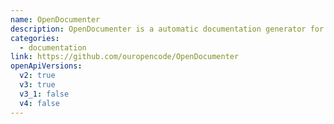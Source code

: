 ```yaml
---
name: OpenDocumenter
description: OpenDocumenter is a automatic documentation generator for OpenAPI v3 schemas. Simply provide your schema file in JSON or YAML, then sit back and enjoy the documentation.
categories:
  - documentation
link: https://github.com/ouropencode/OpenDocumenter
openApiVersions:
  v2: true
  v3: true
  v3_1: false
  v4: false
---
```

